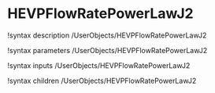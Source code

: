<!-- MOOSE Documentation Stub: Remove this when content is added. -->

# HEVPFlowRatePowerLawJ2
!syntax description /UserObjects/HEVPFlowRatePowerLawJ2

!syntax parameters /UserObjects/HEVPFlowRatePowerLawJ2

!syntax inputs /UserObjects/HEVPFlowRatePowerLawJ2

!syntax children /UserObjects/HEVPFlowRatePowerLawJ2
